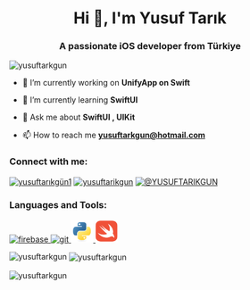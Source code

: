 <h1 align="center">Hi 👋, I'm Yusuf Tarık</h1>
<h3 align="center">A passionate iOS developer from Türkiye</h3>

<p align="left"> <img src="https://komarev.com/ghpvc/?username=yusuftarkgun&label=Profile%20views&color=0e75b6&style=flat" alt="yusuftarkgun" /> </p>

- 🔭 I’m currently working on **UnifyApp on Swift**

- 🌱 I’m currently learning **SwiftUI**

- 💬 Ask me about **SwiftUI , UIKit**

- 📫 How to reach me **yusuftarkgun@hotmail.com**

<h3 align="left">Connect with me:</h3>
<p align="left">
<a href="https://linkedin.com/in/yusuftarıkgün1" target="blank"><img align="center" src="https://raw.githubusercontent.com/rahuldkjain/github-profile-readme-generator/master/src/images/icons/Social/linked-in-alt.svg" alt="yusuftarıkgün1" height="30" width="40" /></a>
<a href="https://instagram.com/yusuftarikgun" target="blank"><img align="center" src="https://raw.githubusercontent.com/rahuldkjain/github-profile-readme-generator/master/src/images/icons/Social/instagram.svg" alt="yusuftarikgun" height="30" width="40" /></a>
<a href="https://www.youtube.com/c/yusuftarikgun" target="blank"><img align="center" src="https://raw.githubusercontent.com/rahuldkjain/github-profile-readme-generator/master/src/images/icons/Social/youtube.svg" alt="@YUSUFTARIKGUN" height="30" width="40" /></a>
</p>

<h3 align="left">Languages and Tools:</h3>
<p align="left"> <a href="https://firebase.google.com/" target="_blank" rel="noreferrer"> <img src="https://www.vectorlogo.zone/logos/firebase/firebase-icon.svg" alt="firebase" width="40" height="40"/> </a> <a href="https://git-scm.com/" target="_blank" rel="noreferrer"> <img src="https://www.vectorlogo.zone/logos/git-scm/git-scm-icon.svg" alt="git" width="40" height="40"/> </a> <a href="https://www.python.org" target="_blank" rel="noreferrer"> <img src="https://raw.githubusercontent.com/devicons/devicon/master/icons/python/python-original.svg" alt="python" width="40" height="40"/> </a> <a href="https://developer.apple.com/swift/" target="_blank" rel="noreferrer"> <img src="https://raw.githubusercontent.com/devicons/devicon/master/icons/swift/swift-original.svg" alt="swift" width="40" height="40"/> </a> </p>

<p><img align="left" src="https://github-readme-stats.vercel.app/api/top-langs?username=yusuftarkgun&show_icons=true&locale=en&layout=compact" alt="yusuftarkgun" /></p>

<p>&nbsp;<img align="center" src="https://github-readme-stats.vercel.app/api?username=yusuftarkgun&show_icons=true&locale=en" alt="yusuftarkgun" /></p>

<p><img align="center" src="https://github-readme-streak-stats.herokuapp.com/?user=yusuftarkgun&" alt="yusuftarkgun" /></p>
